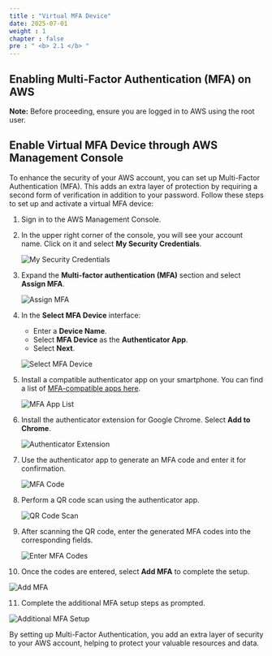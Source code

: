 ```yaml
---
title : "Virtual MFA Device"
date: 2025-07-01
weight : 1
chapter : false
pre : " <b> 2.1 </b> "
---
```


## Enabling Multi-Factor Authentication (MFA) on AWS

**Note:** Before proceeding, ensure you are logged in to AWS using the root user.

## Enable Virtual MFA Device through AWS Management Console

To enhance the security of your AWS account, you can set up Multi-Factor Authentication (MFA). This adds an extra layer of protection by requiring a second form of verification in addition to your password. Follow these steps to set up and activate a virtual MFA device:

1. Sign in to the AWS Management Console.

2. In the upper right corner of the console, you will see your account name. Click on it and select **My Security Credentials**.

   ![My Security Credentials](/images/2/0001.png?featherlight=false&width=90pc)

3. Expand the **Multi-factor authentication (MFA)** section and select **Assign MFA**.

   ![Assign MFA](/images/2/0002.png?featherlight=false&width=90pc)

4. In the **Select MFA Device** interface:

   - Enter a **Device Name**.
   - Select **MFA Device** as the **Authenticator App**.
   - Select **Next**.

   ![Select MFA Device](/images/2/0003.png?featherlight=false&width=90pc)

5. Install a compatible authenticator app on your smartphone. You can find a list of [MFA-compatible apps here](https://aws.amazon.com/iam/features/mfa/?audit=2019q1).

   ![MFA App List](/images/2/0004.png?featherlight=false&width=90pc)

6. Install the authenticator extension for Google Chrome. Select **Add to Chrome**.

   ![Authenticator Extension](/images/2/0005.png?featherlight=false&width=90pc)

7. Use the authenticator app to generate an MFA code and enter it for confirmation.

   ![MFA Code](/images/2/0006.png?featherlight=false&width=90pc)

8. Perform a QR code scan using the authenticator app.

   ![QR Code Scan](/images/2/0007.png?featherlight=false&width=90pc)

9. After scanning the QR code, enter the generated MFA codes into the corresponding fields.

   ![Enter MFA Codes](/images/2/0008.png?featherlight=false&width=90pc)

10. Once the codes are entered, select **Add MFA** to complete the setup.

   ![Add MFA](/images/2/0009.png?featherlight=false&width=90pc)

11. Complete the additional MFA setup steps as prompted.

   ![Additional MFA Setup](/images/2/00010.png?featherlight=false&width=90pc)

By setting up Multi-Factor Authentication, you add an extra layer of security to your AWS account, helping to protect your valuable resources and data.
